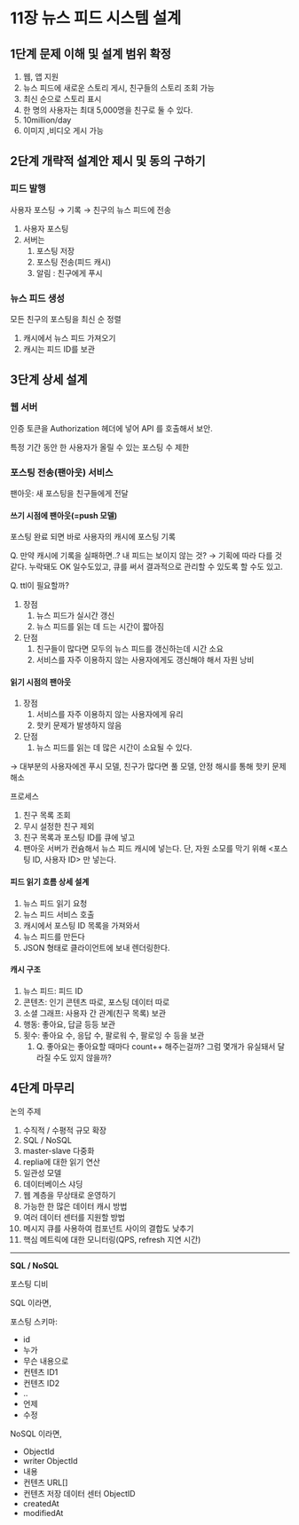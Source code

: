 # 11장 뉴스 피드 시스템 설계

## 1단계 문제 이해 및 설계 범위 확정

1. 웹, 앱 지원
2. 뉴스 피드에 새로운 스토리 게시, 친구들의 스토리 조회 가능
3. 최신 순으로 스토리 표시 
4. 한 명의 사용자는 최대 5,000명을 친구로 둘 수 있다.
5. 10million/day 
6. 이미지 ,비디오 게시 가능 

## 2단계 개략적 설계안 제시 및 동의 구하기

### 피드 발행

사용자 포스팅 → 기록 → 친구의 뉴스 피드에 전송

1. 사용자 포스팅 
2. 서버는 
    1. 포스팅 저장 
    2. 포스팅 전송(피드 캐시)
    3. 알림 : 친구에게 푸시 

### 뉴스 피드 생성

모든 친구의 포스팅을 최신 순 정렬 

1. 캐시에서 뉴스 피드 가져오기 
2. 캐시는 피드 ID를 보관 

## 3단계 상세 설계

### 웹 서버

인증 토큰을 Authorization 헤더에 넣어 API 를 호출해서 보안.

특정 기간 동안 한 사용자가 올릴 수 있는 포스팅 수 제한 

### 포스팅 전송(팬아웃) 서비스

팬아웃: 새 포스팅을 친구들에게 전달

#### 쓰기 시점에 팬아웃(=push 모델)

포스팅 완료 되면 바로 사용자의 캐시에 포스팅 기록

Q. 만약 캐시에 기록을 실패하면..? 내 피드는 보이지 않는 것? → 기획에 따라 다를 것 같다. 누락돼도 OK 일수도있고, 큐를 써서 결과적으로 관리할 수 있도록 할 수도 있고.

Q. ttl이 필요할까?

1. 장점
    1. 뉴스 피드가 실시간 갱신
    2. 뉴스 피드를 읽는 데 드는 시간이 짧아짐 
2. 단점
    1. 친구들이 많다면 모두의 뉴스 피드를 갱신하는데 시간 소요 
    2. 서비스를 자주 이용하지 않는 사용자에게도 갱신해야 해서 자원 낭비 

#### 읽기 시점의 팬아웃 

1. 장점
    1. 서비스를 자주 이용하지 않는 사용자에게 유리
    2. 핫키 문제가 발생하지 않음
2. 단점
    1. 뉴스 피드를 읽는 데 많은 시간이 소요될 수 있다.

→ 대부분의 사용자에겐 푸시 모델, 친구가 많다면 풀 모델, 안정 해시를 통해 핫키 문제 해소 

프로세스

1. 친구 목록 조회 
2. 무시 설정한 친구 제외 
3. 친구 목록과 포스팅 ID를 큐에 넣고 
4. 팬아웃 서버가 컨슘해서 뉴스 피드 캐시에 넣는다. 단, 자원 소모를 막기 위해 <포스팅 ID, 사용자 ID> 만 넣는다.

#### 피드 읽기 흐름 상세 설계 

1. 뉴스 피드 읽기 요청
2. 뉴스 피드 서비스 호출 
3. 캐시에서 포스팅 ID 목록을 가져와서
4. 뉴스 피드를 만든다
5. JSON 형태로 클라이언트에 보내 렌더링한다.

#### 캐시 구조 

1. 뉴스 피드: 피드 ID
2. 콘텐츠: 인기 콘텐츠 따로, 포스팅 데이터 따로
3. 소셜 그래프: 사용자 간 관계(친구 목록) 보관 
4. 행동: 좋아요, 답글 등등 보관
5. 횟수: 좋아요 수, 응답 수, 팔로워 수, 팔로잉 수 등을 보관 
    1. Q. 좋아요는 좋아요할 때마다 count++ 해주는걸까? 그럼 몇개가 유실돼서 달라질 수도 있지 않을까?

## 4단계 마무리

논의 주제 

1. 수직적 /  수평적 규모 확장
2. SQL / NoSQL
3. master-slave 다중화 
4. replia에 대한 읽기 연산 
5. 일관성 모델 
6. 데이터베이스 샤딩 
7. 웹 계층을 무상태로 운영하기 
8. 가능한 한 많은 데이터 캐시 방법
9. 여러 데이터 센터를 지원할 방법 
10. 메시지 큐를 사용하여 컴포넌트 사이의 결합도 낮추기 
11. 핵심 메트릭에 대한 모니터링(QPS, refresh 지연 시간)

---

**SQL / NoSQL**

포스팅 디비

SQL 이라면, 

포스팅 스키마: 

- id
- 누가
- 무슨 내용으로
- 컨텐츠 ID1
- 컨텐츠 ID2
- ..
- 언제
- 수정

NoSQL 이라면,

- ObjectId
- writer ObjectId
- 내용
- 컨텐츠 URL[]
- 컨텐츠 저장 데이터 센터 ObjectID
- createdAt
- modifiedAt

